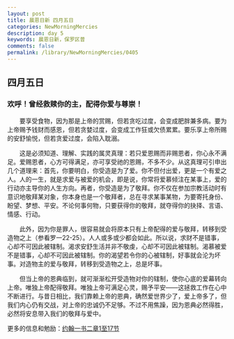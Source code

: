 ```yaml
---
layout: post
title: 晨恩日新 四月五日
categories: NewMorningMercies
description: day 5
keywords: 晨恩日新，保罗区普
comments: false
permalink: /library/NewMorningMercies/0405
---
```


## 四月五日

### 欢呼！曾经救赎你的主，配得你爱与尊崇！


&emsp;&emsp;要享受食物，因为那是上帝的赏赐，但若贪吃过度，会变成肥胖兼多病。要为上帝赐予钱财而感恩，但若贪婪过度，会变成工作狂或欠债累累。要乐享上帝所赐的安舒愉悦，但若贪爱过度，会陷入耽溺。

&emsp;&emsp;这是必须知道、理解、实践的属灵真理：若只爱恩赐而非赐恩者，你心永不满足。爱赐恩者，心方可得满足，亦可享受祂的恩赐，不多不少。从这真理可引申出几个道理来：首先，你要明白，你受造是为了爱。你不但付出爱，更是一个有爱之人。人的一生，就是求爱与被爱的机会，即是说，你常将爱慕倾注在某事上，爱的行动亦主导你的人生方向。再者，你受造是为了敬拜。你不仅在参加宗教活动时有意识地敬拜某对象，你本身也是一个敬拜者，总在寻求某事某物，为要寄托身份、盼望、梦想、平安。不论何事何物，只要获得你的敬拜，就夺得你的抉择、言语、情感、行动。

&emsp;&emsp;此外，因为你是罪人，很容易就会将原本只有上帝配得的爱与敬拜，转移到受造物之上（参看罗一22-25）。人人或多或少都会如此。所以说，求财不是错事，心却不可因此被辖制。渴求安舒生活并非不敬虔，心却不可因此被辖制。渴慕被爱不是错事，心却不可因此被辖制。你的渴望若令你的心被辖制，好事就会沦为坏事。对造物主的爱与敬拜，转移到受造物之上，总是坏事。

&emsp;&emsp;但当上帝的恩典临到，就可渐渐松开受造物对你的辖制，使你心底的爱幕转向上帝。唯独上帝配得敬拜。唯独上帝可满足心灵，赐予平安——这拯救工作在心中不断进行。与昔日相比，我们靠赖上帝的恩典，确然爱世界少了，爱上帝多了，但我们内心仍有交战，对上帝的忠诚仍不足够。不过不用焦躁，因为恩典必然得胜，必然将安息带入我们的敬拜与爱中。

更多的信息和勉励：[约翰一书二章1至17节]()